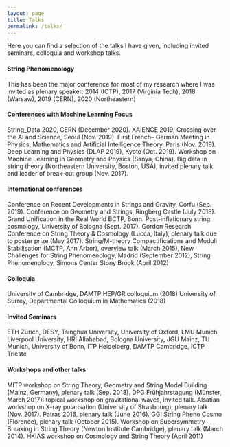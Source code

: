 ```yaml
---
layout: page
title: Talks
permalink: /talks/
---
```


Here you can find a selection of the talks I have given, including invited seminars, colloquia and workshop talks.

#### String Phenomenology
This has been the major conference for most of my research where I was invited as plenary speaker:
2014 (ICTP), 2017 (Virginia Tech), 2018 (Warsaw), 2019 (CERN), 2020 (Northeastern)

#### Conferences with Machine Learning Focus
String_Data 2020, CERN (December 2020).
XAIENCE 2019, Crossing over the AI and Science, Seoul (Nov. 2019). First French–
German Meeting in Physics, Mathematics and Artificial Intelligence Theory, Paris (Nov.
2019). Deep Learning and Physics (DLAP 2019), Kyoto (Oct. 2019). Workshop on Machine
Learning in Geometry and Physics (Sanya, China). Big data in string theory (Northeastern
University, Boston, USA), invited plenary talk and leader of break-out group (Nov. 2017).

#### International conferences
Conference on Recent Developments in Strings and Gravity, Corfu (Sep. 2019).
Conference on Geometry and Strings, Ringberg Castle (July 2018). Grand Unification in
the Real World BCTP, Bonn. Post-inflationary string cosmology, University of Bologna
(Sept. 2017). Gordon Research Conference on String Theory & Cosmology (Lucca, Italy),
plenary talk due to poster prize (May 2017). String/M-theory Compactifications and
Moduli Stabilisation (MCTP, Ann Arbor), overview talk (March 2015), New Challenges for
String Phenomenology, Madrid (September 2012), String Phenomenology, Simons
Center Stony Brook (April 2012)

#### Colloquia
University of Cambridge, DAMTP HEP/GR colloquium (2018)
University of Surrey, Departmental Colloquium in Mathematics (2018)

#### Invited Seminars
ETH Zürich, DESY, Tsinghua University, University of Oxford, LMU Munich, Liverpool
University, HRI Allahabad, Bologna University, JGU Mainz, TU Munich, University of Bonn,
ITP Heidelberg, DAMTP Cambridge, ICTP Trieste

#### Workshops and other talks
MITP workshop on String Theory, Geometry and String Model Building (Mainz, Germany),
plenary talk (Sep. 2018). DPG Frühjahrstagung (Münster, March 2017): topical workshop
on gravitational waves, invited talk. Alsatian workshop on X-ray polarisation (University of
Strasbourg), plenary talk (Nov. 2017). Patras 2016, plenary talk (June 2016). GGI String
Pheno Cosmo (Florence), plenary talk (October 2015). Workshop on Supersymmetry
Breaking in String Theory (Newton Institute Cambridge), plenary talk (March 2014).
HKIAS workshop on Cosmology and String Theory (April 2011)
